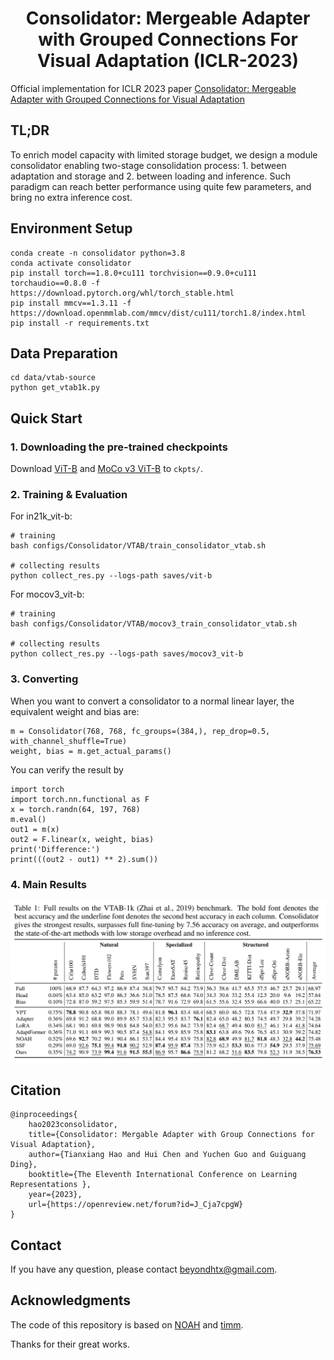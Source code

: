<div align="center">

<h1>Consolidator: Mergeable Adapter with
Grouped Connections For Visual Adaptation (ICLR-2023)</h1>

</div>

Official implementation for ICLR 2023 paper [Consolidator: Mergeable Adapter with
Grouped Connections for Visual Adaptation](https://arxiv.org/abs/2305.00603)

## TL;DR

To enrich model capacity with limited storage budget, we design a module consolidator enabling two-stage consolidation process: 1. between adaptation and storage and 2. between loading and inference. 
Such paradigm can reach better performance using quite few parameters, and bring no extra inference cost. 


## Environment Setup
```
conda create -n consolidator python=3.8
conda activate consolidator
pip install torch==1.8.0+cu111 torchvision==0.9.0+cu111 torchaudio==0.8.0 -f https://download.pytorch.org/whl/torch_stable.html
pip install mmcv==1.3.11 -f https://download.openmmlab.com/mmcv/dist/cu111/torch1.8/index.html
pip install -r requirements.txt
```

## Data Preparation

```
cd data/vtab-source
python get_vtab1k.py
```

## Quick Start

### 1. Downloading the pre-trained checkpoints

Download [ViT-B](https://storage.googleapis.com/vit_models/imagenet21k/ViT-B_16.npz) and [MoCo v3 ViT-B](https://dl.fbaipublicfiles.com/moco-v3/vit-b-300ep/vit-b-300ep.pth.tar) to ```ckpts/```.


### 2. Training & Evaluation
For in21k_vit-b:
```
# training
bash configs/Consolidator/VTAB/train_consolidator_vtab.sh

# collecting results
python collect_res.py --logs-path saves/vit-b
```

For mocov3_vit-b:
```
# training
bash configs/Consolidator/VTAB/mocov3_train_consolidator_vtab.sh

# collecting results
python collect_res.py --logs-path saves/mocov3_vit-b
```

### 3. Converting
When you want to convert a consolidator to a normal linear layer, the equivalent weight and bias are:
```
m = Consolidator(768, 768, fc_groups=(384,), rep_drop=0.5, with_channel_shuffle=True)
weight, bias = m.get_actual_params()
```
You can verify the result by
```
import torch
import torch.nn.functional as F
x = torch.randn(64, 197, 768)
m.eval()
out1 = m(x)
out2 = F.linear(x, weight, bias)
print('Difference:')
print(((out2 - out1) ** 2).sum())
```

### 4. Main Results
![fig1](figures/table1.jpg)

## Citation
```
@inproceedings{
    hao2023consolidator,
    title={Consolidator: Mergable Adapter with Group Connections for Visual Adaptation},
    author={Tianxiang Hao and Hui Chen and Yuchen Guo and Guiguang Ding},
    booktitle={The Eleventh International Conference on Learning Representations },
    year={2023},
    url={https://openreview.net/forum?id=J_Cja7cpgW}
}
```

## Contact
If you have any question, please contact beyondhtx@gmail.com.

## Acknowledgments
The code of this repository is based on [NOAH](https://github.com/ZhangYuanhan-AI/NOAH) and [timm](https://github.com/rwightman/pytorch-image-models).

Thanks for their great works.


